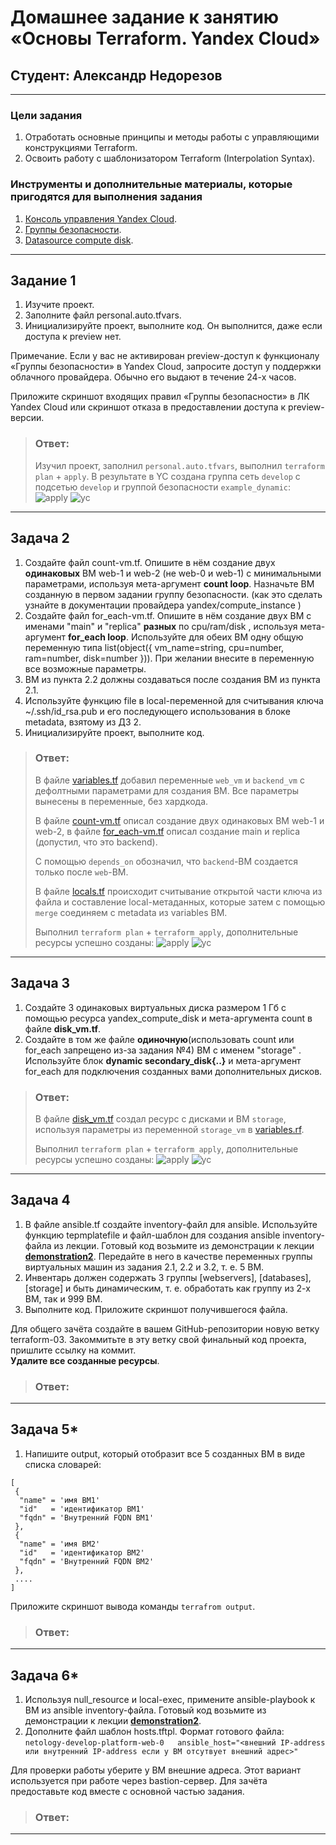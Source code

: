 # Домашнее задание к занятию «Основы Terraform. Yandex Cloud»  
## Студент: Александр Недорезов 

------

### Цели задания

1. Отработать основные принципы и методы работы с управляющими конструкциями Terraform.
2. Освоить работу с шаблонизатором Terraform (Interpolation Syntax).

### Инструменты и дополнительные материалы, которые пригодятся для выполнения задания

1. [Консоль управления Yandex Cloud](https://console.cloud.yandex.ru/folders/<cloud_id>/vpc/security-groups).
2. [Группы безопасности](https://cloud.yandex.ru/docs/vpc/concepts/security-groups?from=int-console-help-center-or-nav).
3. [Datasource compute disk](https://terraform-eap.website.yandexcloud.net/docs/providers/yandex/d/datasource_compute_disk.html).

------

## Задание 1
1. Изучите проект.
2. Заполните файл personal.auto.tfvars.
3. Инициализируйте проект, выполните код. Он выполнится, даже если доступа к preview нет.

Примечание. Если у вас не активирован preview-доступ к функционалу «Группы безопасности» в Yandex Cloud, запросите доступ у поддержки облачного провайдера. Обычно его выдают в течение 24-х часов.

Приложите скриншот входящих правил «Группы безопасности» в ЛК Yandex Cloud или скриншот отказа в предоставлении доступа к preview-версии.


> ### Ответ:
> Изучил проект, заполнил `personal.auto.tfvars`, выполнил `terraform plan` + `apply`. В результате в YC создана группа сеть `develop` с подсетью `develop` и группой безопасности `example_dynamic`:
> ![apply](img/01.png)
> ![yc](img/02.png)


------

## Задача 2
1. Создайте файл count-vm.tf. Опишите в нём создание двух **одинаковых** ВМ web-1 и web-2 (не web-0 и web-1) с минимальными параметрами, 
используя мета-аргумент **count loop**. Назначьте ВМ созданную в первом задании группу безопасности.
(как это сделать узнайте в документации провайдера yandex/compute_instance )
2. Создайте файл for_each-vm.tf. Опишите в нём создание двух ВМ с именами "main" и "replica" **разных** по cpu/ram/disk , 
используя мета-аргумент **for_each loop**. Используйте для обеих ВМ одну общую переменную типа 
list(object({ vm_name=string, cpu=number, ram=number, disk=number  })). При желании внесите в переменную все возможные параметры.
3. ВМ из пункта 2.2 должны создаваться после создания ВМ из пункта 2.1.
4. Используйте функцию file в local-переменной для считывания ключа ~/.ssh/id_rsa.pub и его последующего использования в блоке metadata, взятому из ДЗ 2.
5. Инициализируйте проект, выполните код.

> ### Ответ:
> В файле [variables.tf](src/variables.tf) добавил переменные `web_vm` и `backend_vm` с дефолтными параметрами для создания ВМ. Все параметры вынесены в переменные, без хардкода.
> 
> В файле [count-vm.tf](src/count-vm.tf) описал создание двух одинаковых ВМ web-1 и web-2, в файле [for_each-vm.tf](src/for_each-vm.tf) описал создание main и replica (допустил, что это backend).
> 
> С помощью `depends_on` обозначил, что `backend`-ВМ создается только после `web`-ВМ. 
> 
> В файле [locals.tf](src/locals.tf) происходит считывание открытой части ключа из файла и составление local-метаданных, которые затем с помощью `merge` соединяем с metadata из variables ВМ.
> 
> Выполнил `terraform plan` + `terraform apply`, дополнительные ресурсы успешно созданы:
> ![apply](img/03.png)
> ![yc](img/04.png)

------

## Задача 3
1. Создайте 3 одинаковых виртуальных диска размером 1 Гб с помощью ресурса yandex_compute_disk и мета-аргумента count в файле **disk_vm.tf**.
2. Создайте в том же файле **одиночную**(использовать count или for_each запрещено из-за задания №4) ВМ c именем "storage" . Используйте блок **dynamic secondary_disk{..}** и мета-аргумент for_each для подключения созданных вами дополнительных дисков.

> ### Ответ:
> В файле [disk_vm.tf](src/disk_vm.tf) создал ресурс с дисками и ВМ `storage`, используя параметры из переменной `storage_vm` в [variables.rf](src/variables.tf).
> 
> Выполнил `terraform plan` + `terraform apply`, дополнительные ресурсы успешно созданы:
> ![apply](img/05.png)
> ![yc](img/06.png)


------

## Задача 4
1. В файле ansible.tf создайте inventory-файл для ansible.
Используйте функцию tepmplatefile и файл-шаблон для создания ansible inventory-файла из лекции.
Готовый код возьмите из демонстрации к лекции [**demonstration2**](https://github.com/netology-code/ter-homeworks/tree/main/03/demonstration2).
Передайте в него в качестве переменных группы виртуальных машин из задания 2.1, 2.2 и 3.2, т. е. 5 ВМ.
2. Инвентарь должен содержать 3 группы [webservers], [databases], [storage] и быть динамическим, т. е. обработать как группу из 2-х ВМ, так и 999 ВМ.
4. Выполните код. Приложите скриншот получившегося файла. 

Для общего зачёта создайте в вашем GitHub-репозитории новую ветку terraform-03. Закоммитьте в эту ветку свой финальный код проекта, пришлите ссылку на коммит.   
**Удалите все созданные ресурсы**.



> ### Ответ:


------

## Задача 5*
1. Напишите output, который отобразит все 5 созданных ВМ в виде списка словарей:
``` 
[
 {
  "name" = 'имя ВМ1'
  "id"   = 'идентификатор ВМ1'
  "fqdn" = 'Внутренний FQDN ВМ1'
 },
 {
  "name" = 'имя ВМ2'
  "id"   = 'идентификатор ВМ2'
  "fqdn" = 'Внутренний FQDN ВМ2'
 },
 ....
]
```
Приложите скриншот вывода команды ```terrafrom output```.



> ### Ответ:


------

## Задача 6*
1. Используя null_resource и local-exec, примените ansible-playbook к ВМ из ansible inventory-файла.
Готовый код возьмите из демонстрации к лекции [**demonstration2**](https://github.com/netology-code/ter-homeworks/tree/main/demonstration2).
2. Дополните файл шаблон hosts.tftpl. 
Формат готового файла:
```netology-develop-platform-web-0   ansible_host="<внешний IP-address или внутренний IP-address если у ВМ отсутвует внешний адрес>"```

Для проверки работы уберите у ВМ внешние адреса. Этот вариант используется при работе через bastion-сервер.
Для зачёта предоставьте код вместе с основной частью задания.


> ### Ответ:


------